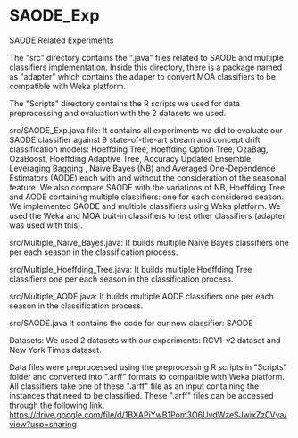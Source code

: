 # SAODE_Exp
SAODE Related Experiments

The "src" directory contains the ".java" files related to SAODE and multiple classifiers implementation. Inside this directory, there is a package named as "adapter" which contains the adaper to convert MOA classifiers to be compatible with Weka platform.

The "Scripts" directory contains the R scripts we used for data preprocessing and evaluation with the 2 datasets we used.

src/SAODE_Exp.java file: 
It contains all experiments we did to evaluate our SAODE classifier against 9 state-of-the-art stream and concept drift classification models: Hoeffding Tree, Hoeffding Option Tree, OzaBag, OzaBoost, Hoeffding Adaptive Tree, Accuracy Updated Ensemble, Leveraging Bagging , Naive Bayes (NB) and Averaged One-Dependence Estimators (AODE) each with and without the consideration of the seasonal feature. We also compare SAODE with the variations of NB, Hoeffding Tree and AODE containing multiple classifiers: one for each considered season. We implemented SAODE and multiple classifiers using Weka platform. We used the Weka and MOA buit-in classifiers to test other classifiers (adapter was used with this).

src/Multiple_Naive_Bayes.java: 
It builds multiple Naive Bayes classifiers one per each season in the classification process.

src/Multiple_Hoeffding_Tree.java: 
It builds multiple Hoeffding Tree classifiers one per each season in the classification process.

src/Multiple_AODE.java: 
It builds multiple AODE classifiers one per each season in the classification process.

src/SAODE.java
It contains the code for our new classifier: SAODE


Datasets: We used 2 datasets with our experiments: RCV1-v2 dataset and New York Times dataset.

Data files were preprocessed using the preprocessing R scripts in "Scripts" folder and converted into ".arff" formats to compatible with Weka platform. All classifiers take one of these ".arff" file as an input containing the instances that need to be classified. These ".arff" files can be accessed through the following link.
https://drive.google.com/file/d/1BXAPiYwB1Pom3O6UvdWzeSJwixZz0Vya/view?usp=sharing

